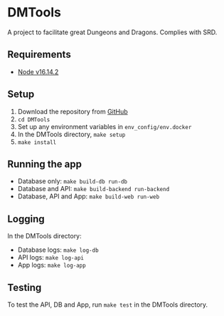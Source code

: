 # DMTools

A project to facilitate great Dungeons and Dragons. Complies with SRD.

## Requirements
- [Node v16.14.2](https://nodejs.org/en/download/)
## Setup

1. Download the repository from [GitHub](https://github.com/sam-warren/IdeaHub)
2. `cd DMTools`
3. Set up any environment variables in `env_config/env.docker`
4. In the DMTools directory, `make setup`
5. `make install`

## Running the app

- Database only: `make build-db run-db`
- Database and API: `make build-backend run-backend`
- Database, API and App: `make build-web run-web`

## Logging

In the DMTools directory:

- Database logs: `make log-db`
- API logs: `make log-api`
- App logs: `make log-app`

## Testing

To test the API, DB and App, run `make test` in the DMTools directory.
